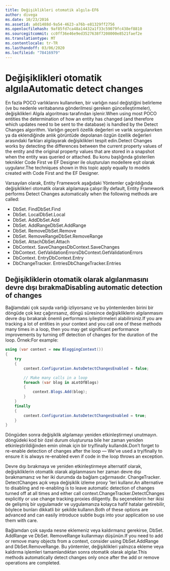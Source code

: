 ```yaml
---
title: Değişiklikleri otomatik algıla-EF6
author: divega
ms.date: 10/23/2016
ms.assetid: a8d1488d-9a54-4623-a76b-e81329ff2756
ms.openlocfilehash: 9af85fd7ca48a14432a1f33c59079fc438ef8810
ms.sourcegitcommit: cc0ff36e46e9ed3527638f7208000e8521faef2e
ms.translationtype: MT
ms.contentlocale: tr-TR
ms.lasthandoff: 03/06/2020
ms.locfileid: "78416979"
---
```

# <a name="automatic-detect-changes"></a><span data-ttu-id="d8aa6-102">Değişiklikleri otomatik algıla</span><span class="sxs-lookup"><span data-stu-id="d8aa6-102">Automatic detect changes</span></span>
<span data-ttu-id="d8aa6-103">En fazla POCO varlıklarını kullanırken, bir varlığın nasıl değiştiğini belirleme (ve bu nedenle veritabanına gönderilmesi gereken güncelleştirmeler), değişiklikleri Algıla algoritması tarafından işlenir.</span><span class="sxs-lookup"><span data-stu-id="d8aa6-103">When using most POCO entities the determination of how an entity has changed (and therefore which updates need to be sent to the database) is handled by the Detect Changes algorithm.</span></span> <span data-ttu-id="d8aa6-104">Varlığın geçerli özellik değerleri ve varlık sorgulanırken ya da eklendiğinde anlık görüntüde depolanan özgün özellik değerleri arasındaki farkları algılayarak değişiklikleri tespit edin.</span><span class="sxs-lookup"><span data-stu-id="d8aa6-104">Detect Changes works by detecting the differences between the current property values of the entity and the original property values that are stored in a snapshot when the entity was queried or attached.</span></span> <span data-ttu-id="d8aa6-105">Bu konu başlığında gösterilen teknikler Code First ve EF Designer ile oluşturulan modellere eşit olarak uygulanır.</span><span class="sxs-lookup"><span data-stu-id="d8aa6-105">The techniques shown in this topic apply equally to models created with Code First and the EF Designer.</span></span>  

<span data-ttu-id="d8aa6-106">Varsayılan olarak, Entity Framework aşağıdaki Yöntemler çağrıldığında değişiklikleri otomatik olarak algılamaya çalışır:</span><span class="sxs-lookup"><span data-stu-id="d8aa6-106">By default, Entity Framework performs Detect Changes automatically when the following methods are called:</span></span>  

- <span data-ttu-id="d8aa6-107">DbSet. Find</span><span class="sxs-lookup"><span data-stu-id="d8aa6-107">DbSet.Find</span></span>  
- <span data-ttu-id="d8aa6-108">DbSet. Local</span><span class="sxs-lookup"><span data-stu-id="d8aa6-108">DbSet.Local</span></span>  
- <span data-ttu-id="d8aa6-109">DbSet. Add</span><span class="sxs-lookup"><span data-stu-id="d8aa6-109">DbSet.Add</span></span>  
- <span data-ttu-id="d8aa6-110">DbSet. AddRange</span><span class="sxs-lookup"><span data-stu-id="d8aa6-110">DbSet.AddRange</span></span>
- <span data-ttu-id="d8aa6-111">DbSet. Remove</span><span class="sxs-lookup"><span data-stu-id="d8aa6-111">DbSet.Remove</span></span>  
- <span data-ttu-id="d8aa6-112">DbSet. RemoveRange</span><span class="sxs-lookup"><span data-stu-id="d8aa6-112">DbSet.RemoveRange</span></span>
- <span data-ttu-id="d8aa6-113">DbSet. Attach</span><span class="sxs-lookup"><span data-stu-id="d8aa6-113">DbSet.Attach</span></span>  
- <span data-ttu-id="d8aa6-114">DbContext. SaveChanges</span><span class="sxs-lookup"><span data-stu-id="d8aa6-114">DbContext.SaveChanges</span></span>  
- <span data-ttu-id="d8aa6-115">DbContext. GetValidationErrors</span><span class="sxs-lookup"><span data-stu-id="d8aa6-115">DbContext.GetValidationErrors</span></span>  
- <span data-ttu-id="d8aa6-116">DbContext. Entry</span><span class="sxs-lookup"><span data-stu-id="d8aa6-116">DbContext.Entry</span></span>  
- <span data-ttu-id="d8aa6-117">DbChangeTracker. Entries</span><span class="sxs-lookup"><span data-stu-id="d8aa6-117">DbChangeTracker.Entries</span></span>  

## <a name="disabling-automatic-detection-of-changes"></a><span data-ttu-id="d8aa6-118">Değişikliklerin otomatik olarak algılanmasını devre dışı bırakma</span><span class="sxs-lookup"><span data-stu-id="d8aa6-118">Disabling automatic detection of changes</span></span>  

<span data-ttu-id="d8aa6-119">Bağlamdaki çok sayıda varlığı izliyorsanız ve bu yöntemlerden birini bir döngüde çok kez çağırırsanız, döngü süresince değişikliklerin algılanmasını devre dışı bırakarak önemli performans iyileştirmeleri alabilirsiniz.</span><span class="sxs-lookup"><span data-stu-id="d8aa6-119">If you are tracking a lot of entities in your context and you call one of these methods many times in a loop, then you may get significant performance improvements by turning off detection of changes for the duration of the loop.</span></span> <span data-ttu-id="d8aa6-120">Örnek:</span><span class="sxs-lookup"><span data-stu-id="d8aa6-120">For example:</span></span>  

``` csharp
using (var context = new BloggingContext())
{
    try
    {
        context.Configuration.AutoDetectChangesEnabled = false;

        // Make many calls in a loop
        foreach (var blog in aLotOfBlogs)
        {
            context.Blogs.Add(blog);
        }
    }
    finally
    {
        context.Configuration.AutoDetectChangesEnabled = true;
    }
}
```  

<span data-ttu-id="d8aa6-121">Döngüden sonra değişiklik algılamayı yeniden etkinleştirmeyi unutmayın. döngüdeki kod bir özel durum oluşturursa bile her zaman yeniden etkinleştirildiğinden emin olmak için bir try/finally kullandık.</span><span class="sxs-lookup"><span data-stu-id="d8aa6-121">Don’t forget to re-enable detection of changes after the loop — We've used a try/finally to ensure it is always re-enabled even if code in the loop throws an exception.</span></span>  

<span data-ttu-id="d8aa6-122">Devre dışı bırakmaya ve yeniden etkinleştirmeye alternatif olarak, değişikliklerin otomatik olarak algılanmasını her zaman devre dışı bırakmamanız ve her iki durumda da bağlam çağırmasıdır. ChangeTracker. DetectChanges açık veya değişiklik izleme proxy 'leri kullanır.</span><span class="sxs-lookup"><span data-stu-id="d8aa6-122">An alternative to disabling and re-enabling is to leave automatic detection of changes turned off at all times and either call context.ChangeTracker.DetectChanges explicitly or use change tracking proxies diligently.</span></span> <span data-ttu-id="d8aa6-123">Bu seçeneklerin her ikisi de gelişmiş bir uygulamadır ve uygulamanıza kolayca hafif hatalar getirebilir, böylece bunları dikkatli bir şekilde kullanın.</span><span class="sxs-lookup"><span data-stu-id="d8aa6-123">Both of these options are advanced and can easily introduce subtle bugs into your application so use them with care.</span></span>  

<span data-ttu-id="d8aa6-124">Bağlamdan çok sayıda nesne eklemeniz veya kaldırmanız gerekirse, DbSet. AddRange ve DbSet. RemoveRange kullanmayı düşünün.</span><span class="sxs-lookup"><span data-stu-id="d8aa6-124">If you need to add or remove many objects from a context, consider using DbSet.AddRange and DbSet.RemoveRange.</span></span> <span data-ttu-id="d8aa6-125">Bu yöntemler, değişiklikleri yalnızca ekleme veya kaldırma işlemleri tamamlandıktan sonra otomatik olarak algılar.</span><span class="sxs-lookup"><span data-stu-id="d8aa6-125">This methods automatically detect changes only once after the add or remove operations are completed.</span></span> 
